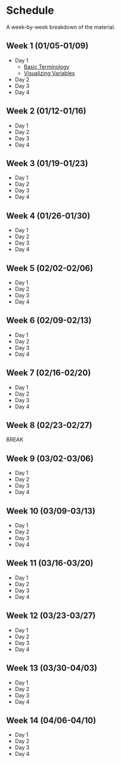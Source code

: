 # Schedule

A week-by-week breakdown of the material.

## Week  1 (01/05-01/09)

- Day 1
    - [Basic Terminology](notes/basic_terminology.md)
    - [Visualizing Variables](notes/visualizing_distributions.md)
- Day 2
- Day 3
- Day 4

## Week  2 (01/12-01/16)

- Day 1
- Day 2
- Day 3
- Day 4

## Week  3 (01/19-01/23)

- Day 1
- Day 2
- Day 3
- Day 4

## Week  4 (01/26-01/30)

- Day 1
- Day 2
- Day 3
- Day 4

## Week  5 (02/02-02/06)

- Day 1
- Day 2
- Day 3
- Day 4

## Week  6 (02/09-02/13)

- Day 1
- Day 2
- Day 3
- Day 4

## Week  7 (02/16-02/20)

- Day 1
- Day 2
- Day 3
- Day 4

## Week  8 (02/23-02/27)

BREAK

## Week  9 (03/02-03/06)

- Day 1
- Day 2
- Day 3
- Day 4

## Week 10 (03/09-03/13)

- Day 1
- Day 2
- Day 3
- Day 4

## Week 11 (03/16-03/20)

- Day 1
- Day 2
- Day 3
- Day 4

## Week 12 (03/23-03/27)

- Day 1
- Day 2
- Day 3
- Day 4

## Week 13 (03/30-04/03)

- Day 1
- Day 2
- Day 3
- Day 4

## Week 14 (04/06-04/10)

- Day 1
- Day 2
- Day 3
- Day 4
